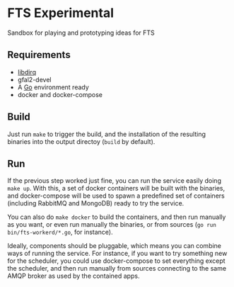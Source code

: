 FTS Experimental
================
Sandbox for playing and prototyping ideas for FTS

## Requirements
* [libdirq](http://grid-deployment.web.cern.ch/grid-deployment/dms/fts3/repos/testing/el6/x86_64/)
* gfal2-devel
* A [Go](https://golang.org/doc/install) environment ready
* docker and docker-compose

## Build
Just run `make` to trigger the build, and the installation of the resulting binaries
into the output directoy (`build` by default).

## Run
If the previous step worked just fine, you can run the service easily doing `make up`.
With this, a set of docker containers will be built with the binaries, and
docker-compose will be used to spawn a predefined set of containers (including
RabbitMQ and MongoDB) ready to try the service.

You can also do `make docker` to build the containers, and then run manually as you want,
or even run manually the binaries, or from sources (`go run bin/fts-workerd/*.go`,
for instance).

Ideally, components should be pluggable, which means you can combine ways
of running the service.
For instance, if you want to try something new for the scheduler, you could use
docker-compose to set everything except the scheduler, and then run manually
from sources connecting to the same AMQP broker as used by the contained apps.
